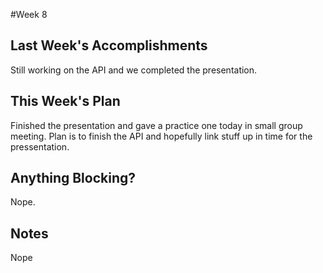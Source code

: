 #Week 8

## Last Week's Accomplishments
Still working on the API and we completed the presentation.

## This Week's Plan
Finished the presentation and gave a practice one today in small group meeting. Plan is to finish the API and hopefully link stuff up
in time for the pressentation.

## Anything Blocking?
Nope.

## Notes
Nope
